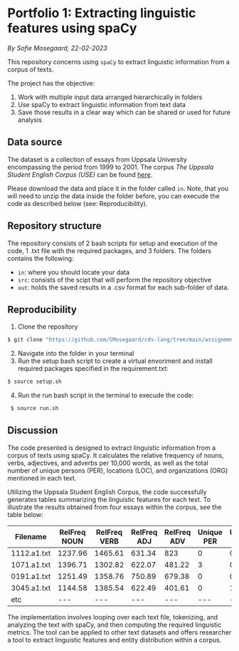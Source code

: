 # Portfolio 1: Extracting linguistic features using spaCy
*By Sofie Mosegaard, 22-02-2023*

This repository concerns using ```spaCy``` to extract linguistic information from a corpus of texts.

The project has the objective:
1.  Work with multiple input data arranged hierarchically in folders
2.  Use spaCy to extract linguistic information from text data
3.  Save those results in a clear way which can be shared or used for future analysis

## Data source

The dataset is a collection of essays from Uppsala University encompassing the period from 1999 to 2001. The corpus *The Uppsala Student English Corpus (USE)* can be found [here](https://ota.bodleian.ox.ac.uk/repository/xmlui/handle/20.500.12024/2457). 

Please download the data and place it in the folder called ```in```. Note, that you will need to unzip the data inside the folder before, you can execude the code as described below (see: Reproducibility). 

## Repository structure
The repository consists of 2 bash scripts for setup and execution of the code, 1 .txt file with the required packages, and 3 folders. The folders contains the following:

-   ```in```: where you should locate your data
-   ```src```: consists of the scipt that will perform the repository objective
-   ```out```: holds the saved results in a .csv format for each sub-folder of data.

## Reproducibility

1.  Clone the repository
```python
$ git clone "https://github.com/SMosegaard/cds-lang/tree/main/assignments/assignment-1"
```
2.  Navigate into the folder in your terminal
3.  Run the setup bash script to create a virtual envoriment and install required packages specified in the requirement.txt:
```python
$ source setup.sh
``` 
4.  Run the run bash script in the terminal to execude the code:
```python
 $ source run.sh
``` 

## Discussion

The code presented is designed to extract linguistic information from a corpus of texts using spaCy. It calculates the relative frequency of nouns, verbs, adjectives, and adverbs per 10,000 words, as well as the total number of unique persons (PER), locations (LOC), and organizations (ORG) mentioned in each text. 

Utilizing the Uppsala Student English Corpus, the code successfully generates tables summarizing the linguistic features for each text. To illustrate the results obtained from four essays within the corpus, see the table below:

|Filename|RelFreq NOUN|RelFreq VERB|RelFreq ADJ|RelFreq ADV|Unique PER|Unique LOC|Unique ORG|
|---|---|---|---|---|---|---|---|
|1112.a1.txt|1237.96|1465.61|631.34|823|0|0|0|
|1071.a1.txt|1396.71|1302.82|622.07|481.22|3|0|4|
|0191.a1.txt|1251.49|1358.76|750.89|679.38|0|0|2|
|3045.a1.txt|1144.58|1385.54|622.49|401.61|0|1|0|
|etc|---|---|---|---|---|---|---|

The implementation involves looping over each text file, tokenizing, and analyzing the text with spaCy, and then computing the required linguistic metrics. The tool can be applied to other text datasets and offers researcher a tool to extract linguistic features and entity distribution within a corpus.